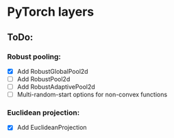 # PyTorch layers

## ToDo:
### Robust pooling:
- [x] Add RobustGlobalPool2d
- [ ] Add RobustPool2d
- [ ] Add RobustAdaptivePool2d
- [ ] Multi-random-start options for non-convex functions

### Euclidean projection:
- [x] Add EuclideanProjection

